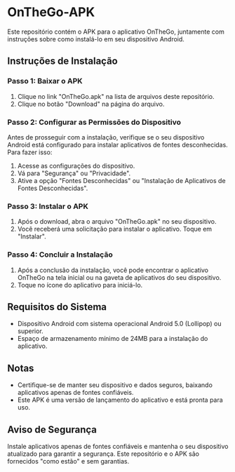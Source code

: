 # OnTheGo-APK

Este repositório contém o APK para o aplicativo OnTheGo, juntamente com instruções sobre como instalá-lo em seu dispositivo Android.

## Instruções de Instalação

### Passo 1: Baixar o APK

1. Clique no link "OnTheGo.apk" na lista de arquivos deste repositório.
2. Clique no botão "Download" na página do arquivo.

### Passo 2: Configurar as Permissões do Dispositivo

Antes de prosseguir com a instalação, verifique se o seu dispositivo Android está configurado para instalar aplicativos de fontes desconhecidas. Para fazer isso:

1. Acesse as configurações do dispositivo.
2. Vá para "Segurança" ou "Privacidade".
3. Ative a opção "Fontes Desconhecidas" ou "Instalação de Aplicativos de Fontes Desconhecidas".

### Passo 3: Instalar o APK

1. Após o download, abra o arquivo "OnTheGo.apk" no seu dispositivo.
2. Você receberá uma solicitação para instalar o aplicativo. Toque em "Instalar".

### Passo 4: Concluir a Instalação

1. Após a conclusão da instalação, você pode encontrar o aplicativo OnTheGo na tela inicial ou na gaveta de aplicativos do seu dispositivo.
2. Toque no ícone do aplicativo para iniciá-lo.

## Requisitos do Sistema

- Dispositivo Android com sistema operacional Android 5.0 (Lollipop) ou superior.
- Espaço de armazenamento mínimo de 24MB para a instalação do aplicativo.

## Notas

- Certifique-se de manter seu dispositivo e dados seguros, baixando aplicativos apenas de fontes confiáveis.
- Este APK é uma versão de lançamento do aplicativo e está pronta para uso.

## Aviso de Segurança

Instale aplicativos apenas de fontes confiáveis e mantenha o seu dispositivo atualizado para garantir a segurança. Este repositório e o APK são fornecidos "como estão" e sem garantias.
